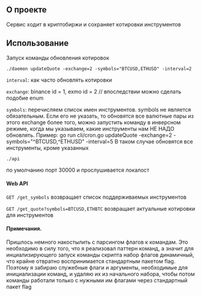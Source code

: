 ## О проекте
Сервис ходит в криптобиржи и сохраняет котировки инструментов

## Использование
Запуск команды обновления котировок

    ./daemon updateQuote -exchange=2 -symbols="BTCUSD,ETHUSD" -interval=2
`interval`: как часто обновлять котировки

`exchange`: binance id = 1, exmo id = 2  // впоследствии можно сделать подобие enum

`symbols`: перечисляем список имен инструментов.
symbols не является обязательным. Если его не указать, то обновятся все валютные пары из этого exchange
более того, можно запустить команду в инверсном режиме, когда мы указываем, какие инструменты нам НЕ НАДО обновлять.
Пример:
go run cli/cron.go updateQuote -exchange=2 -symbols="^BTCUSD,^ETHUSD" -interval=5
В таком случае обновятся все инструменты, кроме указанных

    ./api
по умолчанию порт 30000 и прослушивается локалост

#### Web API
`GET /get_symbols` 
возвращает список поддерживаемых инструментов

`GET /get_quote?symbols=BTCUSD,ETHBTC` 
возвращает актуальные котировки для инструментов

#### Примечания.
Пришлось немного накостылить с парсингом флагов к командам.
Это необходимо в силу того, что я реализовал паттерн команд, а значит для инциализирующего запуск команды скрипта набор флагов динамичный, что крайне отвратно воспринимается стандартным пакетом flag.
Поэтому я забираю служебные флаги и аргументы, необходимые для инициализации команд, и удаляю их из начального набора, чтобы потом команды работали только с нужными им флагами через стандартный пакет flag
